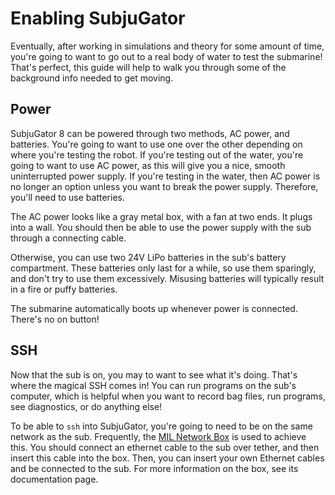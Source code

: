 # Enabling SubjuGator

Eventually, after working in simulations and theory for some amount of time,
you're going to want to go out to a real body of water to test the submarine!
That's perfect, this guide will help to walk you through some of the background
info needed to get moving.

## Power

SubjuGator 8 can be powered through two methods, AC power, and batteries. You're
going to want to use one over the other depending on where you're testing the
robot. If you're testing out of the water, you're going to want to use AC power,
as this will give you a nice, smooth uninterrupted power supply. If you're testing
in the water, then AC power is no longer an option unless you want to break the
power supply. Therefore, you'll need to use batteries.

The AC power looks like a gray metal box, with a fan at two ends. It plugs into
a wall. You should then be able to use the power supply with the sub through a
connecting cable.

Otherwise, you can use two 24V LiPo batteries in the sub's battery compartment.
These batteries only last for a while, so use them sparingly, and don't try to
use them excessively. Misusing batteries will typically result in a fire or puffy
batteries.

The submarine automatically boots up whenever power is connected. There's no
on button!

## SSH

Now that the sub is on, you may to want to see what it's doing. That's where
the magical SSH comes in! You can run programs on the sub's computer, which is
helpful when you want to record bag files, run programs, see diagnostics, or
do anything else!

To be able to `ssh` into SubjuGator, you're going to need to be on the same
network as the sub. Frequently, the [MIL Network Box](/docs/infrastructure/network_box.rst)
is used to achieve this. You should connect an ethernet cable to the sub over
tether, and then insert this cable into the box. Then, you can insert your own
Ethernet cables and be connected to the sub. For more information on the box,
see its documentation page.
